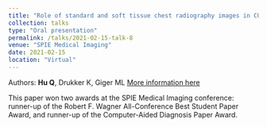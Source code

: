 ```yaml
---
title: "Role of standard and soft tissue chest radiography images in COVID-19 diagnosis using deep learning"
collection: talks
type: "Oral presentation"
permalink: /talks/2021-02-15-talk-8
venue: "SPIE Medical Imaging"
date: 2021-02-15
location: "Virtual"
---
```


Authors: <strong>Hu Q</strong>, Drukker K, Giger ML 
[More information here](https://lnkd.in/d76w_Rc)

This paper won two awards at the SPIE Medical Imaging conference: runner-up of the Robert F. Wagner All-Conference Best Student Paper Award, and runner-up of the Computer-Aided Diagnosis Paper Award. 